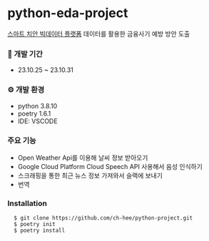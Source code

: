 # python-eda-project

[스마트 치안 빅데이터 플랫폼](https://www.bigdata-policing.kr/) 
데이터를 활용한 금융사기 예방 방안 도출
### 📆 개발 기간
- 23.10.25 ~ 23.10.31

### ⚙️ 개발 환경
- python 3.8.10
- poetry 1.6.1
- IDE: VSCODE

### 주요 기능
- Open Weather Api를 이용해 날씨 정보 받아오기
- Google Cloud Platform Cloud Speech API 사용해서 음성 인식하기
- 스크래핑을 통한 최근 뉴스 정보 가져와서 슬랙에 보내기
- 번역

### Installation
```
  $ git clone https://github.com/ch-hee/python-project.git
  $ poetry init
  $ poetry install
```
